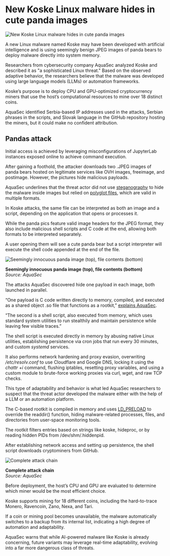 # New Koske Linux malware hides in cute panda images

![New Koske Linux malware hides in cute panda images](https://www.bleepstatic.com/content/hl-images/2022/11/18/Panda_hackers.jpg)

A new Linux malware named Koske may have been developed with artificial intelligence and is using seemingly benign JPEG images of panda bears to deploy malware directly into system memory.

Researchers from cybersecurity company AquaSec analyzed Koske and described it as "a sophisticated Linux threat." Based on the observed adaptive behavior, the researchers believe that the malware was developed using large language models (LLMs) or automation frameworks.

Koske’s purpose is to deploy CPU and GPU-optimized cryptocurrency miners that use the host’s computational resources to mine over 18 distinct coins.

AquaSec identified Serbia-based IP addresses used in the attacks, Serbian phrases in the scripts, and Slovak language in the GitHub repository hosting the miners, but it could make no confident attribution.

## Pandas attack

Initial access is achieved by leveraging misconfigurations of JupyterLab instances exposed online to achieve command execution.

After gaining a foothold, the attacker downloads two .JPEG images of panda bears hosted on legitimate services like OVH images, freeimage, and postimage. However, the pictures hide malicious payloads.

AquaSec underlines that the threat actor did not use [steganography](https://www.bleepingcomputer.com/news/security/worok-hackers-hide-new-malware-in-pngs-using-steganography/) to hide the malware inside images but relied on [polyglot files](https://www.bleepingcomputer.com/news/security/new-polyglot-malware-hits-aviation-satellite-communication-firms/), which are valid in multiple formats.

In Koske attacks, the same file can be interpreted as both an image and a script, depending on the application that opens or processes it.

While the panda pics feature valid image headers for the JPEG format, they also include malicious shell scripts and C code at the end, allowing both formats to be interpreted separately.

A user opening them will see a cute panda bear but a script interpreter will execute the shell code appended at the end of the file.

![Seemingly innocuous panda image (top), file contents (bottom)](https://www.bleepstatic.com/images/news/u/1220909/2025/July/image.jpg)

**Seemingly innocuous panda image (top), file contents (bottom)**  
_Source: AquaSec_

The attacks AquaSec discovered hide one payload in each image, both launched in parallel.

“One payload is C code written directly to memory, compiled, and executed as a shared object .so file that functions as a rootkit,” [explains AquaSec](https://www.aquasec.com/blog/ai-generated-malware-in-panda-image-hides-persistent-linux-threat/).

“The second is a shell script, also executed from memory, which uses standard system utilities to run stealthily and maintain persistence while leaving few visible traces.”

The shell script is executed directly in memory by abusing native Linux utilities, establishing persistence via cron jobs that run every 30 minutes, and custom _systemd_ services.

It also performs network hardening and proxy evasion, overwriting _/etc/resolv.conf_ to use Cloudflare and Google DNS, locking it using the _chattr +i_ command, flushing iptables, resetting proxy variables, and using a custom module to brute-force working proxies via curl, wget, and raw TCP checks.

This type of adaptability and behavior is what led AquaSec researchers to suspect that the threat actor developed the malware either with the help of a LLM or an automation platform.

The C-based rootkit is compiled in memory and uses [LD\_PRELOAD](https://www.bleepingcomputer.com/news/security/new-ubuntu-linux-security-bypasses-require-manual-mitigations/) to override the readdir() function, hiding malware-related processes, files, and directories from user-space monitoring tools.

The rootkit filters entries based on strings like koske, hideproc, or by reading hidden PIDs from /dev/shm/.hiddenpid.

After establishing network access and setting up persistence, the shell script downloads cryptominers from GitHub.

![Complete attack chain](https://www.bleepstatic.com/images/news/u/1220909/2025/July/chain.jpg)

**Complete attack chain**  
_Source: AquaSec_

Before deployment, the host’s CPU and GPU are evaluated to determine which miner would be the most efficient choice.

Koske supports mining for 18 different coins, including the hard-to-trace Monero, Ravencoin, Zano, Nexa, and Tari.

If a coin or mining pool becomes unavailable, the malware automatically switches to a backup from its internal list, indicating a high degree of automation and adaptability.

AquaSec warns that while AI-powered malware like Koske is already concerning, future variants may leverage real-time adaptability, evolving into a far more dangerous class of threats.
